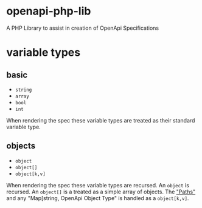 # openapi-php-lib

A PHP Library to assist in creation of OpenApi Specifications

# variable types

## basic

- `string`
- `array `
- `bool`
- `int`

When rendering the spec these variable types are treated as their standard variable type.

## objects

- `object`
- `object[]`
- `object[k,v]`

When rendering the spec these variable types are recursed. An `object` is recursed. An `object[]` is a treated as a simple array of objects. The ["Paths"](https://spec.openapis.org/oas/v3.1.0.html#paths-object) and any "Map[string, OpenApi Object Type" is handled as a `object[k,v]`.
